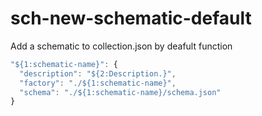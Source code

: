 # sch-new-schematic-default

Add a schematic to collection.json by deafult function

```typescript
"${1:schematic-name}": {
  "description": "${2:Description.}",
  "factory": "./${1:schematic-name}",
  "schema": "./${1:schematic-name}/schema.json"
}
```
